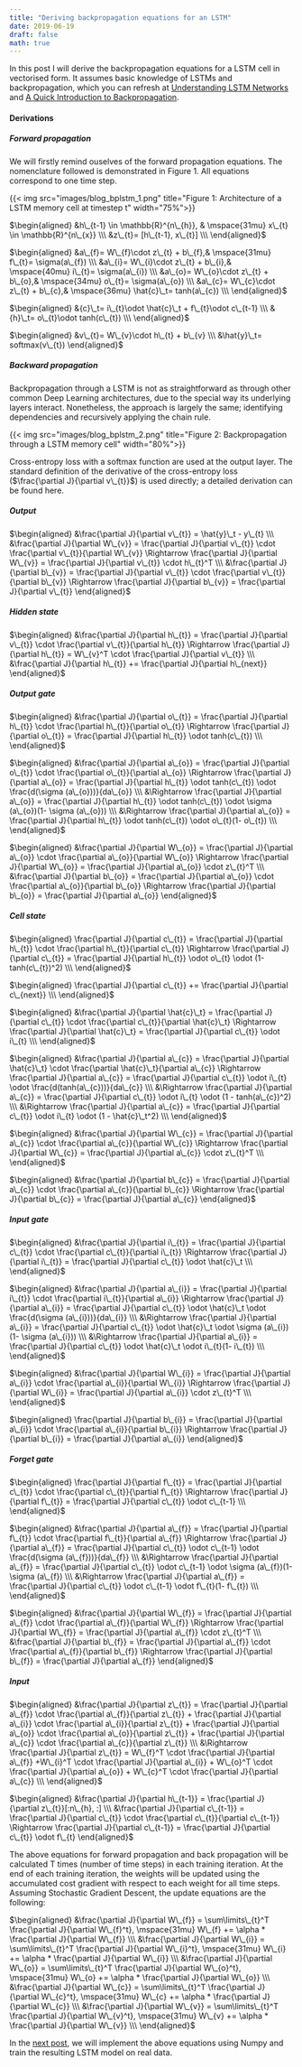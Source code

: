 ```yaml
---
title: "Deriving backpropagation equations for an LSTM"
date: 2019-06-19
draft: false
math: true
---
```


In this post I will derive the backpropagation equations for a LSTM cell in vectorised form. It assumes basic knowledge of LSTMs and backpropagation, which you can refresh at [Understanding LSTM Networks](https://colah.github.io/posts/2015-08-Understanding-LSTMs/) and [A Quick Introduction to Backpropagation](http://arunmallya.github.io/writeups/nn/backprop.html).

#### Derivations  
##### Forward propagation
We will firstly remind ouselves of the forward propagation equations. The nomenclature followed is demonstrated in Figure 1. All equations correspond to one time step.

{{< img src="images/blog_bplstm_1.png" title="Figure 1: Architecture of a LSTM memory cell at timestep t" width="75%">}}

$\begin{aligned}
&h\_{t-1} \in  \mathbb{R}^{n\_{h}}, & \mspace{31mu} x\_{t} \in  \mathbb{R}^{n\_{x}} \\\
&z\_{t}= [h\_{t-1}, x\_{t}] \\\
\end{aligned}$

$\begin{aligned}
&a\_{f}= W\_{f}\cdot z\_{t} + b\_{f},& \mspace{31mu}  f\_{t}= \sigma(a\_{f}) \\\
&a\_{i}= W\_{i}\cdot z\_{t} + b\_{i},& \mspace{40mu}  i\_{t}= \sigma(a\_{i}) \\\
&a\_{o}= W\_{o}\cdot z\_{t} + b\_{o},& \mspace{34mu}  o\_{t}= \sigma(a\_{o})  \\\
&a\_{c}= W\_{c}\cdot z\_{t} + b\_{c},& \mspace{36mu}  \hat{c}\_t=  tanh(a\_{c}) \\\
\end{aligned}$

$\begin{aligned}
&{c}\_t=  i\_{t}\odot \hat{c}\_t + f\_{t}\odot c\_{t-1} \\\
&{h}\_t=  o\_{t}\odot tanh(c\_{t}) \\\
\end{aligned}$

$\begin{aligned}
&v\_{t}= W\_{v}\cdot h\_{t} + b\_{v} \\\
&\hat{y}\_t= softmax(v\_{t})
\end{aligned}$

##### Backward propagation

Backpropagation through a LSTM is not as straightforward as through other common Deep Learning architectures, due to the special way its underlying layers interact. Nonetheless, the approach is largely the same; identifying dependencies and recursively applying the chain rule.

{{< img src="images/blog_bplstm_2.png" title="Figure 2: Backpropagation through a LSTM memory cell" width="80%">}}

Cross-entropy loss with a softmax function are used at the output layer. The standard definition of the derivative of the cross-entropy loss ($\frac{\partial J}{\partial v\_{t}}$) is used directly; a detailed derivation can be found here.

##### Output
$\begin{aligned}
&\frac{\partial J}{\partial v\_{t}} = \hat{y}\_t - y\_{t} \\\
&\frac{\partial J}{\partial W\_{v}} = \frac{\partial J}{\partial v\_{t}} \cdot \frac{\partial v\_{t}}{\partial W\_{v}} \Rightarrow \frac{\partial J}{\partial W\_{v}} = \frac{\partial J}{\partial v\_{t}} \cdot h\_{t}^T \\\
&\frac{\partial J}{\partial b\_{v}} = \frac{\partial J}{\partial v\_{t}} \cdot \frac{\partial v\_{t}}{\partial b\_{v}} \Rightarrow \frac{\partial J}{\partial b\_{v}} = \frac{\partial J}{\partial v\_{t}} \end{aligned}$

##### Hidden state
$\begin{aligned}
&\frac{\partial J}{\partial h\_{t}} = \frac{\partial J}{\partial v\_{t}} \cdot \frac{\partial v\_{t}}{\partial h\_{t}} \Rightarrow \frac{\partial J}{\partial h\_{t}} = W\_{v}^T \cdot \frac{\partial J}{\partial v\_{t}} \\\
&\frac{\partial J}{\partial h\_{t}} += \frac{\partial J}{\partial h\_{next}}
\end{aligned}$

##### Output gate
$\begin{aligned}
&\frac{\partial J}{\partial o\_{t}} = \frac{\partial J}{\partial h\_{t}} \cdot \frac{\partial h\_{t}}{\partial o\_{t}} \Rightarrow \frac{\partial J}{\partial o\_{t}} = \frac{\partial J}{\partial h\_{t}} \odot tanh(c\_{t}) \\\
\end{aligned}$

$\begin{aligned}
&\frac{\partial J}{\partial a\_{o}} = \frac{\partial J}{\partial o\_{t}} \cdot \frac{\partial o\_{t}}{\partial a\_{o}} \Rightarrow \frac{\partial J}{\partial a\_{o}} = \frac{\partial J}{\partial h\_{t}} \odot tanh(c\_{t}) \odot \frac{d(\sigma (a\_{o}))}{da\_{o}}  \\\ 
&\Rightarrow \frac{\partial J}{\partial a\_{o}} = \frac{\partial J}{\partial h\_{t}} \odot tanh(c\_{t}) \odot \sigma (a\_{o})(1- \sigma (a\_{o}))  \\\ 
&\Rightarrow \frac{\partial J}{\partial a\_{o}} = \frac{\partial J}{\partial h\_{t}} \odot tanh(c\_{t}) \odot o\_{t}(1- o\_{t}) \\\
\end{aligned}$

$\begin{aligned}
&\frac{\partial J}{\partial W\_{o}} = \frac{\partial J}{\partial a\_{o}} \cdot \frac{\partial a\_{o}}{\partial W\_{o}}  \Rightarrow \frac{\partial J}{\partial W\_{o}} = \frac{\partial J}{\partial a\_{o}} \cdot z\_{t}^T \\\
&\frac{\partial J}{\partial b\_{o}} = \frac{\partial J}{\partial a\_{o}} \cdot \frac{\partial a\_{o}}{\partial b\_{o}} \Rightarrow \frac{\partial J}{\partial b\_{o}} = \frac{\partial J}{\partial a\_{o}}
\end{aligned}$

##### Cell state
$\begin{aligned}
\frac{\partial J}{\partial c\_{t}} = \frac{\partial J}{\partial h\_{t}} \cdot \frac{\partial h\_{t}}{\partial c\_{t}} \Rightarrow \frac{\partial J}{\partial c\_{t}} = \frac{\partial J}{\partial h\_{t}} \odot o\_{t} \odot (1-tanh(c\_{t})^2) \\\
\end{aligned}$

$\begin{aligned}
\frac{\partial J}{\partial c\_{t}} += \frac{\partial J}{\partial c\_{next}} \\\
\end{aligned}$

$\begin{aligned}
&\frac{\partial J}{\partial \hat{c}\_t} = \frac{\partial J}{\partial c\_{t}} \cdot \frac{\partial c\_{t}}{\partial \hat{c}\_t} \Rightarrow \frac{\partial J}{\partial \hat{c}\_t} = \frac{\partial J}{\partial c\_{t}} \odot i\_{t} \\\
\end{aligned}$

$\begin{aligned}
&\frac{\partial J}{\partial a\_{c}} = \frac{\partial J}{\partial \hat{c}\_t} \cdot \frac{\partial \hat{c}\_t}{\partial a\_{c}} \Rightarrow \frac{\partial J}{\partial a\_{c}} = \frac{\partial J}{\partial c\_{t}} \odot i\_{t} \odot \frac{d(tanh(a\_{c}))}{da\_{c}} \\\
&\Rightarrow \frac{\partial J}{\partial a\_{c}} = \frac{\partial J}{\partial c\_{t}} \odot i\_{t} \odot (1 - tanh(a\_{c})^2) \\\ 
&\Rightarrow \frac{\partial J}{\partial a\_{c}} = \frac{\partial J}{\partial c\_{t}} \odot i\_{t} \odot (1 - \hat{c}\_t^2) \\\
\end{aligned}$

$\begin{aligned}
&\frac{\partial J}{\partial W\_{c}} = \frac{\partial J}{\partial a\_{c}} \cdot \frac{\partial a\_{c}}{\partial W\_{c}} \Rightarrow \frac{\partial J}{\partial W\_{c}} = \frac{\partial J}{\partial a\_{c}} \cdot z\_{t}^T \\\
\end{aligned}$

$\begin{aligned}
&\frac{\partial J}{\partial b\_{c}} = \frac{\partial J}{\partial a\_{c}} \cdot \frac{\partial a\_{c}}{\partial b\_{c}} \Rightarrow \frac{\partial J}{\partial b\_{c}} = \frac{\partial J}{\partial a\_{c}}
\end{aligned}$

##### Input gate
$\begin{aligned}
&\frac{\partial J}{\partial i\_{t}} = \frac{\partial J}{\partial c\_{t}} \cdot \frac{\partial c\_{t}}{\partial i\_{t}} \Rightarrow \frac{\partial J}{\partial i\_{t}} = \frac{\partial J}{\partial c\_{t}} \odot \hat{c}\_t \\\
\end{aligned}$

$\begin{aligned}
&\frac{\partial J}{\partial a\_{i}} = \frac{\partial J}{\partial i\_{t}} \cdot \frac{\partial i\_{t}}{\partial a\_{i}} \Rightarrow \frac{\partial J}{\partial a\_{i}} = \frac{\partial J}{\partial c\_{t}} \odot \hat{c}\_t \odot \frac{d(\sigma (a\_{i}))}{da\_{i}} \\\
&\Rightarrow \frac{\partial J}{\partial a\_{i}} = \frac{\partial J}{\partial c\_{t}} \odot \hat{c}\_t \odot \sigma (a\_{i})(1- \sigma (a\_{i})) \\\ 
&\Rightarrow \frac{\partial J}{\partial a\_{i}} = \frac{\partial J}{\partial c\_{t}} \odot \hat{c}\_t \odot i\_{t}(1- i\_{t}) \\\
\end{aligned}$

$\begin{aligned}
&\frac{\partial J}{\partial W\_{i}} = \frac{\partial J}{\partial a\_{i}} \cdot \frac{\partial a\_{i}}{\partial W\_{i}}  \Rightarrow \frac{\partial J}{\partial W\_{i}} = \frac{\partial J}{\partial a\_{i}} \cdot z\_{t}^T \\\
\end{aligned}$

$\begin{aligned}
\frac{\partial J}{\partial b\_{i}} = \frac{\partial J}{\partial a\_{i}} \cdot \frac{\partial a\_{i}}{\partial b\_{i}} \Rightarrow \frac{\partial J}{\partial b\_{i}} = \frac{\partial J}{\partial a\_{i}}
\end{aligned}$

##### Forget gate
$\begin{aligned}
\frac{\partial J}{\partial f\_{t}} = \frac{\partial J}{\partial c\_{t}} \cdot \frac{\partial c\_{t}}{\partial f\_{t}} \Rightarrow \frac{\partial J}{\partial f\_{t}} = \frac{\partial J}{\partial c\_{t}} \odot c\_{t-1} \\\
\end{aligned}$

$\begin{aligned}
&\frac{\partial J}{\partial a\_{f}} = \frac{\partial J}{\partial f\_{t}} \cdot \frac{\partial f\_{t}}{\partial a\_{f}} \Rightarrow \frac{\partial J}{\partial a\_{f}} = \frac{\partial J}{\partial c\_{t}} \odot c\_{t-1} \odot \frac{d(\sigma (a\_{f}))}{da\_{f}} \\\ 
&\Rightarrow \frac{\partial J}{\partial a\_{f}} = \frac{\partial J}{\partial c\_{t}} \odot c\_{t-1} \odot \sigma (a\_{f})(1- \sigma (a\_{f}) \\\ 
&\Rightarrow \frac{\partial J}{\partial a\_{f}} = \frac{\partial J}{\partial c\_{t}} \odot c\_{t-1} \odot f\_{t}(1- f\_{t}) \\\
\end{aligned}$

$\begin{aligned}
&\frac{\partial J}{\partial W\_{f}} = \frac{\partial J}{\partial a\_{f}} \cdot \frac{\partial a\_{f}}{\partial W\_{f}}  \Rightarrow \frac{\partial J}{\partial W\_{f}} = \frac{\partial J}{\partial a\_{f}} \cdot z\_{t}^T \\\
&\frac{\partial J}{\partial b\_{f}} = \frac{\partial J}{\partial a\_{f}} \cdot \frac{\partial a\_{f}}{\partial b\_{f}} \Rightarrow \frac{\partial J}{\partial b\_{f}} = \frac{\partial J}{\partial a\_{f}}
\end{aligned}$

##### Input
$\begin{aligned}
&\frac{\partial J}{\partial z\_{t}} = \frac{\partial J}{\partial a\_{f}} \cdot \frac{\partial a\_{f}}{\partial z\_{t}} + \frac{\partial J}{\partial a\_{i}} \cdot \frac{\partial a\_{i}}{\partial z\_{t}} + \frac{\partial J}{\partial a\_{o}} \cdot \frac{\partial a\_{o}}{\partial z\_{t}} + \frac{\partial J}{\partial a\_{c}} \cdot \frac{\partial a\_{c}}{\partial z\_{t}}  \\\ 
&\Rightarrow \frac{\partial J}{\partial z\_{t}} =  W\_{f}^T \cdot \frac{\partial J}{\partial a\_{f}} +W\_{i}^T \cdot \frac{\partial J}{\partial a\_{i}} + W\_{o}^T \cdot \frac{\partial J}{\partial a\_{o}} + W\_{c}^T \cdot \frac{\partial J}{\partial a\_{c}} \\\
\end{aligned}$

$\begin{aligned}
&\frac{\partial J}{\partial h\_{t-1}} = \frac{\partial J}{\partial z\_{t}}[:n\_{h}, :] \\\
&\frac{\partial J}{\partial c\_{t-1}} = \frac{\partial J}{\partial c\_{t}} \cdot \frac{\partial c\_{t}}{\partial c\_{t-1}} \Rightarrow \frac{\partial J}{\partial c\_{t-1}} = \frac{\partial J}{\partial c\_{t}} \odot f\_{t}
\end{aligned}$

The above equations for forward propagation and back propagation will be calculated T times (number of time steps) in each training iteration. At the end of each training iteration, the weights will be updated using the accumulated cost gradient with respect to each weight for all time steps. Assuming Stochastic Gradient Descent, the update equations are the following:

$\begin{aligned}
&\frac{\partial J}{\partial W\_{f}} = \sum\limits\_{t}^T \frac{\partial J}{\partial W\_{f}^t}, \mspace{31mu} W\_{f} += \alpha * \frac{\partial J}{\partial W\_{f}} \\\
&\frac{\partial J}{\partial W\_{i}} = \sum\limits\_{t}^T \frac{\partial J}{\partial W\_{i}^t}, \mspace{31mu} W\_{i} += \alpha * \frac{\partial J}{\partial W\_{i}} \\\
&\frac{\partial J}{\partial W\_{o}} = \sum\limits\_{t}^T \frac{\partial J}{\partial W\_{o}^t}, \mspace{31mu} W\_{o} += \alpha * \frac{\partial J}{\partial W\_{o}} \\\
&\frac{\partial J}{\partial W\_{c}} = \sum\limits\_{t}^T \frac{\partial J}{\partial W\_{c}^t}, \mspace{31mu} W\_{c} += \alpha * \frac{\partial J}{\partial W\_{c}} \\\
&\frac{\partial J}{\partial W\_{v}} = \sum\limits\_{t}^T \frac{\partial J}{\partial W\_{v}^t}, \mspace{31mu} W\_{v} += \alpha * \frac{\partial J}{\partial W\_{v}} \\\
\end{aligned}$


In the [next post](/posts/implement-lstm), we will implement the above equations using Numpy and train the resulting LSTM model on real data.